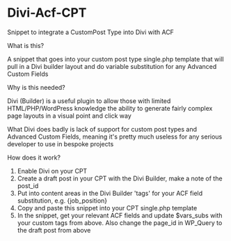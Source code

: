 # Divi-Acf-CPT
Snippet to integrate a CustomPost Type into Divi with ACF

What is this? 

A snippet that goes into your custom post type single.php template that will pull in a Divi builder layout and do variable substitution for any Advanced Custom Fields

Why is this needed?

Divi (Builder) is a useful plugin to allow those with limited HTML/PHP/WordPress knowledge the ability to generate fairly complex page layouts in a visual point and click way

What Divi does badly is lack of support for custom post types and Advanced Custom Fields, meaning it's pretty much useless for any serious developer to use in bespoke projects

How does it work?

1. Enable Divi on your CPT
2. Create a draft post in your CPT with the Divi Builder, make a note of the post_id
3. Put into content areas in the Divi Builder 'tags' for your ACF field substitution, e.g. {job_position}
4. Copy and paste this snippet into your CPT single.php template
5. In the snippet, get your relevant ACF fields and update $vars_subs with your custom tags from above. Also change the page_id in WP_Query to the draft post from above
